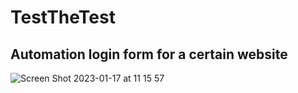 # TestTheTest

## Automation login form for a certain website

![Screen Shot 2023-01-17 at 11 15 57](https://user-images.githubusercontent.com/109477059/212858376-eed72a48-b8c8-445f-b101-284066b29d13.png)
